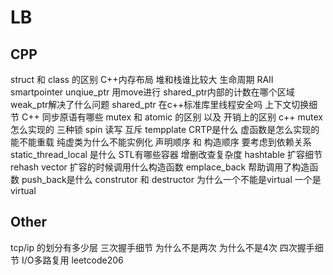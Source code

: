 # LB
## CPP 
struct 和 class 的区别 
C++内存布局 堆和栈谁比较大 生命周期
RAII smartpointer unqiue_ptr 用move进行 shared_ptr内部的计数在哪个区域 weak_ptr解决了什么问题 shared_ptr 在c++标准库里线程安全吗
上下文切换细节
C++ 同步原语有哪些
mutex 和 atomic 的区别 以及 开销上的区别 
c++ mutex 怎么实现的
三种锁 spin 读写 互斥 
tempplate CRTP是什么
虚函数是怎么实现的 能不能重载 纯虚类为什么不能实例化
声明顺序 和 构造顺序 要考虑到依赖关系
static_thread_local 是什么
STL有哪些容器 增删改查复杂度
hashtable 扩容细节 rehash
vector 扩容的时候调用什么构造函数
emplace_back 帮助调用了构造函数 push_back是什么
construtor 和 destructor 为什么一个不能是virtual 一个是virtual
## Other
tcp/ip 的划分有多少层 三次握手细节 为什么不是两次 为什么不是4次 四次握手细节
I/O多路复用
leetcode206